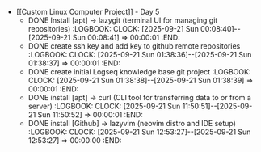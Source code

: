 - [[Custom Linux Computer Project]] - Day 5
	- DONE Install [apt] -> lazygit (terminal UI for managing git repositories)
	  :LOGBOOK:
	  CLOCK: [2025-09-21 Sun 00:08:40]--[2025-09-21 Sun 00:08:41] =>  00:00:01
	  :END:
	- DONE create ssh key and add key to github remote repositories
	  :LOGBOOK:
	  CLOCK: [2025-09-21 Sun 01:38:36]--[2025-09-21 Sun 01:38:37] =>  00:00:01
	  :END:
	- DONE create initial Logseq knowledge base git project
	  :LOGBOOK:
	  CLOCK: [2025-09-21 Sun 01:38:38]--[2025-09-21 Sun 01:38:39] =>  00:00:01
	  :END:
	- DONE install [apt] -> curl (CLI tool for transferring data to or from a server)
	  :LOGBOOK:
	  CLOCK: [2025-09-21 Sun 11:50:51]--[2025-09-21 Sun 11:50:52] =>  00:00:01
	  :END:
	- DONE install [Github] -> lazyvim (neovim distro and IDE setup)
	  :LOGBOOK:
	  CLOCK: [2025-09-21 Sun 12:53:27]--[2025-09-21 Sun 12:53:27] =>  00:00:00
	  :END: